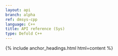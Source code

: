```yaml
---
layout: api
branch: alpha
ref: dmsys-cpp
language: C++
title: API reference (Sys)
type: Defold C++
---
```

{% include anchor_headings.html html=content %}
